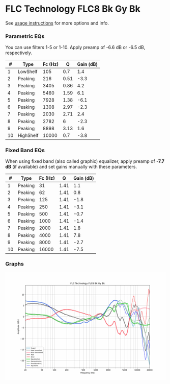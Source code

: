 # FLC Technology FLC8 Bk Gy Bk
See [usage instructions](https://github.com/jaakkopasanen/AutoEq#usage) for more options and info.

### Parametric EQs
You can use filters 1-5 or 1-10. Apply preamp of -6.6 dB or -6.5 dB, respectively.

|   # | Type      |   Fc (Hz) |    Q |   Gain (dB) |
|-----|-----------|-----------|------|-------------|
|   1 | LowShelf  |       105 | 0.7  |         1.4 |
|   2 | Peaking   |       216 | 0.51 |        -3.3 |
|   3 | Peaking   |      3405 | 0.86 |         4.2 |
|   4 | Peaking   |      5460 | 1.59 |         6.1 |
|   5 | Peaking   |      7928 | 1.38 |        -6.1 |
|   6 | Peaking   |      1308 | 2.97 |        -2.3 |
|   7 | Peaking   |      2030 | 2.71 |         2.4 |
|   8 | Peaking   |      2782 | 6    |        -2.3 |
|   9 | Peaking   |      8898 | 3.13 |         1.6 |
|  10 | HighShelf |     10000 | 0.7  |        -3.8 |

### Fixed Band EQs
When using fixed band (also called graphic) equalizer, apply preamp of **-7.7 dB** (if available) and set gains manually with these parameters.

|   # | Type    |   Fc (Hz) |    Q |   Gain (dB) |
|-----|---------|-----------|------|-------------|
|   1 | Peaking |        31 | 1.41 |         1.1 |
|   2 | Peaking |        62 | 1.41 |         0.8 |
|   3 | Peaking |       125 | 1.41 |        -1.8 |
|   4 | Peaking |       250 | 1.41 |        -3.1 |
|   5 | Peaking |       500 | 1.41 |        -0.7 |
|   6 | Peaking |      1000 | 1.41 |        -1.4 |
|   7 | Peaking |      2000 | 1.41 |         1.8 |
|   8 | Peaking |      4000 | 1.41 |         7.8 |
|   9 | Peaking |      8000 | 1.41 |        -2.7 |
|  10 | Peaking |     16000 | 1.41 |        -7.5 |

### Graphs
![](./FLC%20Technology%20FLC8%20Bk%20Gy%20Bk.png)
